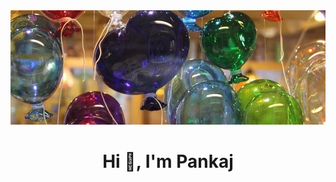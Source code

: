 <img src="glass-blowing-429114_1920-1600x900.jpg" style="object-fit: none;"  alt="Glass Window">

<h1 align="center">Hi 👋, I'm Pankaj</h1>
<!--
**pnkjsyngh/pnkjsyngh** is a ✨ _special_ ✨ repository because its `README.md` (this file) appears on your GitHub profile.

Here are some ideas to get you started:

- 🔭 I’m currently working on ...
- 🌱 I’m currently learning ...
- 👯 I’m looking to collaborate on ...
- 🤔 I’m looking for help with ...
- 💬 Ask me about ...
- 📫 How to reach me: ...
- 😄 Pronouns: ...
- ⚡ Fun fact: ...
-->

